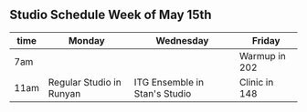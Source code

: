 ## Studio Schedule Week of May 15th

| time | Monday | Wednesday | Friday |
| ---- | ------ | --------- | ------ | 
| 7am  |        |           | Warmup in 202 |
| 11am | Regular Studio in Runyan| ITG Ensemble in Stan's Studio| Clinic in 148 |
